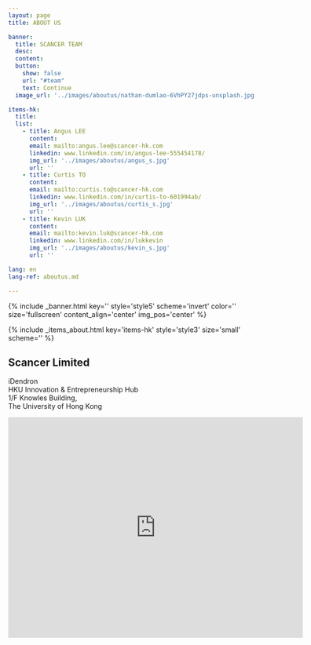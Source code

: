 ```yaml
---
layout: page
title: ABOUT US

banner:
  title: SCANCER TEAM
  desc:
  content: 
  button:
    show: false
    url: "#team"
    text: Continue
  image_url: '../images/aboutus/nathan-dumlao-6VhPY27jdps-unsplash.jpg'

items-hk:
  title: 
  list:
    - title: Angus LEE
      content: 
      email: mailto:angus.lee@scancer-hk.com
      linkedin: www.linkedin.com/in/angus-lee-555454178/
      img_url: '../images/aboutus/angus_s.jpg'
      url: ''
    - title: Curtis TO
      content: 
      email: mailto:curtis.to@scancer-hk.com
      linkedin: www.linkedin.com/in/curtis-to-601994ab/
      img_url: '../images/aboutus/curtis_s.jpg'
      url: ''
    - title: Kevin LUK
      content:
      email: mailto:kevin.luk@scancer-hk.com
      linkedin: www.linkedin.com/in/lukkevin
      img_url: '../images/aboutus/kevin_s.jpg'
      url: ''

lang: en
lang-ref: aboutus.md

---
```

<!-- Welcome Banner -->
{% include _banner.html key='' style='style5' scheme='invert' color='' size='fullscreen' content_align='center' img_pos='center' %}

{% include _items_about.html key='items-hk' style='style3' size='small' scheme='' %}

<section class="wrapper style1 align-center invert">
  <div class="spotlight style1 fifty content-align-left orient-left invert">
    <div class="content">
      <h2 class="motto">Scancer Limited</h2>
      <p>iDendron<br>HKU Innovation & Entrepreneurship Hub<br>1/F Knowles Building,<br>The University of Hong Kong</p>
      <a href="mailto:info@scancer-hk.com" class="icon style1 far fa-envelope"></a>
      <a href="www.linkedin.com/company/14560441/" class="icon style1 fab fa-linkedin"></a>
    </div>
    <div class="map-responsive">
      <iframe src="https://www.google.com/maps/embed?pb=!1m18!1m12!1m3!1d1845.9327791299138!2d114.13616312001159!3d22.28308199859194!2m3!1f0!2f0!3f0!3m2!1i1024!2i768!4f13.1!3m3!1m2!1s0x3403ff86875db4b3%3A0x79b354fa1d9cdfba!2sKnowles+Building!5e0!3m2!1sen!2shk!4v1563294214977!5m2!1sen!2shk" width="600" height="450" frameborder="0" style="border:0" allowfullscreen></iframe>
    </div>
  </div>
</section>